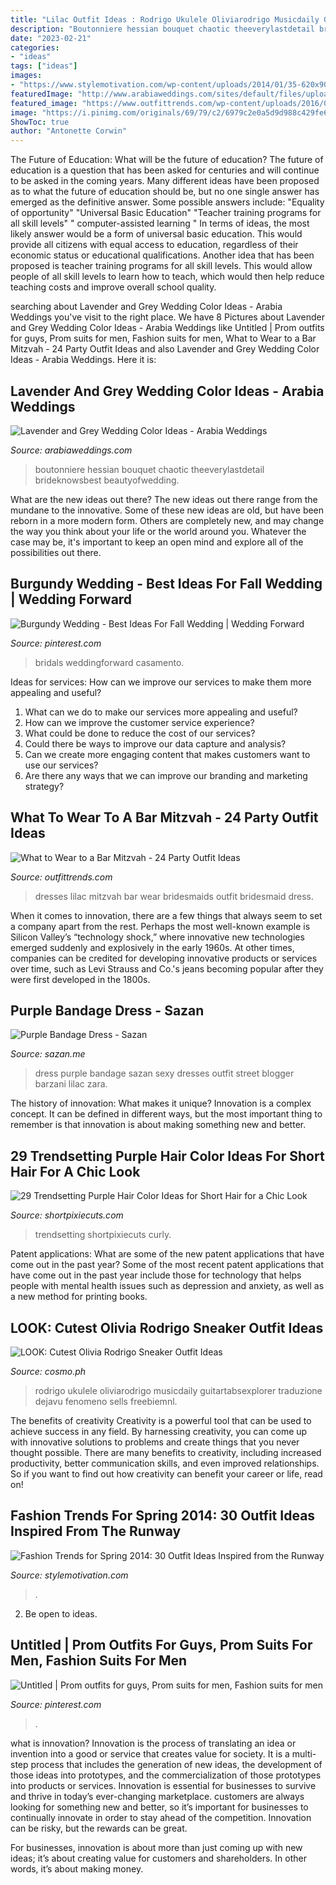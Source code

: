 ```yaml
---
title: "Lilac Outfit Ideas : Rodrigo Ukulele Oliviarodrigo Musicdaily Guitartabsexplorer Traduzione Dejavu Fenomeno Sells Freebiemnl"
description: "Boutonniere hessian bouquet chaotic theeverylastdetail brideknowsbest beautyofwedding"
date: "2023-02-21"
categories:
- "ideas"
tags: ["ideas"]
images:
- "https://www.stylemotivation.com/wp-content/uploads/2014/01/35-620x909.jpg"
featuredImage: "http://www.arabiaweddings.com/sites/default/files/uploads/2015/12/06/lavender_and_grey_groom_attire.jpg"
featured_image: "https://www.outfittrends.com/wp-content/uploads/2016/05/bar-mitzvah-12.jpg"
image: "https://i.pinimg.com/originals/69/79/c2/6979c2e0a5d9d988c429fe619a5c1932.jpg"
ShowToc: true
author: "Antonette Corwin"
---
```



The Future of Education: What will be the future of education?
The future of education is a question that has been asked for centuries and will continue to be asked in the coming years. Many different ideas have been proposed as to what the future of education should be, but no one single answer has emerged as the definitive answer. Some possible answers include: 
"Equality of opportunity" 
"Universal Basic Education" 
"Teacher training programs for all skill levels" 
" computer-assisted learning "
In terms of ideas, the most likely answer would be a form of universal basic education. This would provide all citizens with equal access to education, regardless of their economic status or educational qualifications. Another idea that has been proposed is teacher training programs for all skill levels. This would allow people of all skill levels to learn how to teach, which would then help reduce teaching costs and improve overall school quality.

	

		
searching about Lavender and Grey Wedding Color Ideas - Arabia Weddings you've visit to the right place. We have 8 Pictures about Lavender and Grey Wedding Color Ideas - Arabia Weddings like Untitled | Prom outfits for guys, Prom suits for men, Fashion suits for men, What to Wear to a Bar Mitzvah - 24 Party Outfit Ideas and also Lavender and Grey Wedding Color Ideas - Arabia Weddings. Here it is:
		
    
## Lavender And Grey Wedding Color Ideas - Arabia Weddings

<img loading=lazy src="http://www.arabiaweddings.com/sites/default/files/uploads/2015/12/06/lavender_and_grey_groom_attire.jpg" onerror="this.onerror=null;this.src='https://tse2.mm.bing.net/th?id=OIP.ufW6GFbO8fJGtYyPNgxpnAHaLH&amp;pid=15.1';" alt="Lavender and Grey Wedding Color Ideas - Arabia Weddings">

_Source: arabiaweddings.com_

>boutonniere hessian bouquet chaotic theeverylastdetail brideknowsbest beautyofwedding. 

	

What are the new ideas out there?
The new ideas out there range from the mundane to the innovative. Some of these new ideas are old, but have been reborn in a more modern form. Others are completely new, and may change the way you think about your life or the world around you. Whatever the case may be, it's important to keep an open mind and explore all of the possibilities out there.

    
## Burgundy Wedding - Best Ideas For Fall Wedding | Wedding Forward

<img loading=lazy src="https://i.pinimg.com/originals/69/79/c2/6979c2e0a5d9d988c429fe619a5c1932.jpg" onerror="this.onerror=null;this.src='https://tse3.mm.bing.net/th?id=OIP.F6jOCRpuxMjBlKzEHF8IowHaLG&amp;pid=15.1';" alt="Burgundy Wedding - Best Ideas For Fall Wedding | Wedding Forward">

_Source: pinterest.com_

>bridals weddingforward casamento. 

	

Ideas for services: How can we improve our services to make them more appealing and useful?
1. What can we do to make our services more appealing and useful? 
2. How can we improve the customer service experience? 
3. What could be done to reduce the cost of our services? 
4. Could there be ways to improve our data capture and analysis? 
5. Can we create more engaging content that makes customers want to use our services? 
6. Are there any ways that we can improve our branding and marketing strategy?

    
## What To Wear To A Bar Mitzvah - 24 Party Outfit Ideas

<img loading=lazy src="https://www.outfittrends.com/wp-content/uploads/2016/05/bar-mitzvah-12.jpg" onerror="this.onerror=null;this.src='https://tse1.mm.bing.net/th?id=OIP.tcb5ND6oTyGryVgmlFrGpAHaLu&amp;pid=15.1';" alt="What to Wear to a Bar Mitzvah - 24 Party Outfit Ideas">

_Source: outfittrends.com_

>dresses lilac mitzvah bar wear bridesmaids outfit bridesmaid dress. 

	

When it comes to innovation, there are a few things that always seem to set a company apart from the rest. Perhaps the most well-known example is Silicon Valley’s “technology shock,” where innovative new technologies emerged suddenly and explosively in the early 1960s. At other times, companies can be credited for developing innovative products or services over time, such as Levi Strauss and Co.'s jeans becoming popular after they were first developed in the 1800s.

    
## Purple Bandage Dress - Sazan

<img loading=lazy src="http://sazan.me/wp-content/uploads/2014/02/IMG_6106.jpg" onerror="this.onerror=null;this.src='https://tse2.mm.bing.net/th?id=OIP.WqRTM8_Vufo47-f8jfEUDwHaLH&amp;pid=15.1';" alt="Purple Bandage Dress - Sazan">

_Source: sazan.me_

>dress purple bandage sazan sexy dresses outfit street blogger barzani lilac zara. 

	

The history of innovation: What makes it unique?
Innovation is a complex concept. It can be defined in different ways, but the most important thing to remember is that innovation is about making something new and better.

    
## 29 Trendsetting Purple Hair Color Ideas For Short Hair For A Chic Look

<img loading=lazy src="https://shortpixiecuts.com/wp-content/uploads/2019/02/29-trendsetting-purple-hair-color-ideas-for-short-hair-for-a-chic-look-31-e1549735960243.jpg" onerror="this.onerror=null;this.src='https://tse1.mm.bing.net/th?id=OIP.AwdHq5D8v6bumjNUZZNY9AHaKg&amp;pid=15.1';" alt="29 Trendsetting Purple Hair Color Ideas for Short Hair for a Chic Look">

_Source: shortpixiecuts.com_

>trendsetting shortpixiecuts curly. 

	

Patent applications: What are some of the new patent applications that have come out in the past year?
Some of the most recent patent applications that have come out in the past year include those for technology that helps people with mental health issues such as depression and anxiety, as well as a new method for printing books.

    
## LOOK: Cutest Olivia Rodrigo Sneaker Outfit Ideas

<img loading=lazy src="https://images.summitmedia-digital.com/cosmo/images/2021/07/02/olivia-rodrigo-sneaker-outfits-4-1625229242.jpg" onerror="this.onerror=null;this.src='https://tse1.mm.bing.net/th?id=OIP.28rlQJb5kyuPii1lcnFeIQHaHa&amp;pid=15.1';" alt="LOOK: Cutest Olivia Rodrigo Sneaker Outfit Ideas">

_Source: cosmo.ph_

>rodrigo ukulele oliviarodrigo musicdaily guitartabsexplorer traduzione dejavu fenomeno sells freebiemnl. 

	

The benefits of creativity
Creativity is a powerful tool that can be used to achieve success in any field. By harnessing creativity, you can come up with innovative solutions to problems and create things that you never thought possible. There are many benefits to creativity, including increased productivity, better communication skills, and even improved relationships. So if you want to find out how creativity can benefit your career or life, read on!

    
## Fashion Trends For Spring 2014: 30 Outfit Ideas Inspired From The Runway

<img loading=lazy src="https://www.stylemotivation.com/wp-content/uploads/2014/01/35-620x909.jpg" onerror="this.onerror=null;this.src='https://tse2.mm.bing.net/th?id=OIP.4ZTuxkmx7mylKTnfmHoSrQHaK2&amp;pid=15.1';" alt="Fashion Trends for Spring 2014: 30 Outfit Ideas Inspired from the Runway">

_Source: stylemotivation.com_

>. 

	

2. Be open to ideas.

    
## Untitled | Prom Outfits For Guys, Prom Suits For Men, Fashion Suits For Men

<img loading=lazy src="https://i.pinimg.com/736x/94/85/20/948520556a1da3fa8000475fca9d90da.jpg" onerror="this.onerror=null;this.src='https://tse2.mm.bing.net/th?id=OIP.bcwHCdrqKjxs5VgvWNu-VQHaLH&amp;pid=15.1';" alt="Untitled | Prom outfits for guys, Prom suits for men, Fashion suits for men">

_Source: pinterest.com_

>. 

	

what is innovation?
Innovation is the process of translating an idea or invention into a good or service that creates value for society. It is a multi-step process that includes the generation of new ideas, the development of those ideas into prototypes, and the commercialization of those prototypes into products or services.
Innovation is essential for businesses to survive and thrive in today’s ever-changing marketplace. customers are always looking for something new and better, so it’s important for businesses to continually innovate in order to stay ahead of the competition. Innovation can be risky, but the rewards can be great.

For businesses, innovation is about more than just coming up with new ideas; it’s about creating value for customers and shareholders. In other words, it’s about making money.

